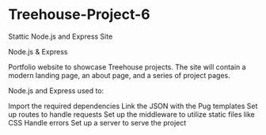 # Treehouse-Project-6
 Stattic Node.js and Express Site

Node.js & Express

Portfolio website to showcase Treehouse projects. The site will contain a modern landing page, an about page, and a series of project pages.


Node.js and Express used to:

Import the required dependencies
Link the JSON with the Pug templates
Set up routes to handle requests
Set up the middleware to utilize static files like CSS
Handle errors
Set up a server to serve the project
